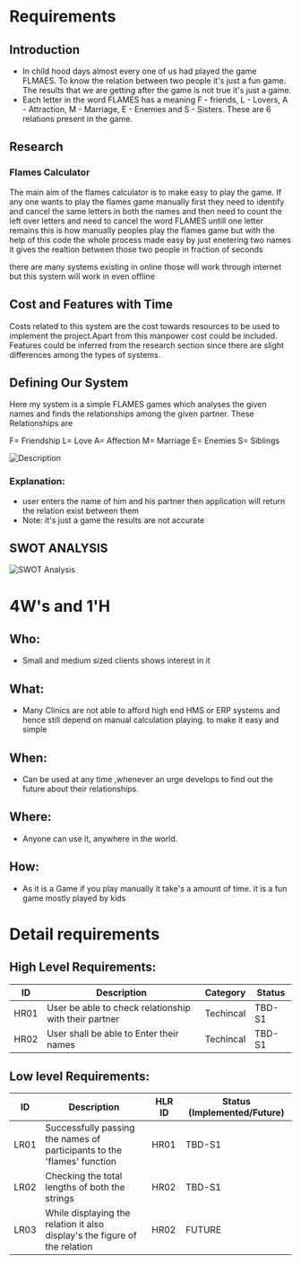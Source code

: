 # Requirements
## Introduction
 * In child hood days almost every one of us had played the game FLMAES. To know the relation between two people it's just a fun game. The results that we are getting after the game is not true it's just a game.
 * Each letter in the word FLAMES has a meaning F - friends, L - Lovers, A - Attraction, M - Marriage, E - Enemies and S - Sisters. These are 6 relations present in the game.

## Research
### Flames Calculator
The main aim of the flames calculator is to make easy to play the game. If any one wants to play the flames game manually first they need to identify and cancel the same letters in both the names and then need to count the left over letters and need to cancel the word FLAMES untill one letter remains this is how manually peoples play the flames game but with the help of this code the whole process made easy by just enetering two names it gives the realtion between those two people in fraction of seconds

there are many systems existing in online those will work through internet but this system will work in even offline

## Cost and Features with Time 
Costs related to this system are the cost towards resources to be used to implement the project.Apart from this manpower cost could be included. Features could be inferred from the research section since there are slight differences among the types of systems.

## Defining Our System
Here my system is a simple FLAMES games which analyses the given names and finds the relationships among the given partner. These Relationships are

F= Friendship
L= Love
A= Affection
M= Marriage
E= Enemies
S= Siblings

![Description](https://github.com/40010753/M1_ProjectType_Goal.git/blob/main/1_Requirements/fl.jpg)
### Explanation:
* user enters the name of him and his partner then application will return the relation exist between them 
* Note: it's just a game the results are not accurate


## SWOT ANALYSIS
![SWOT Analysis](https://github.com/40010753/M1_ProjectType_Goal.git/blob/main/1_Requirements/swot.PNG)

# 4W&#39;s and 1&#39;H

## Who:
* Small and medium sized clients shows interest in it

## What:
* Many Clinics are not able to afford high end HMS or ERP systems and hence still depend on manual calculation playing. to make it easy and simple 
## When:
* Can be used at any time ,whenever an urge develops to find out the future about their relationships.
## Where:
* Anyone can use it, anywhere in the world.

## How:
* As it is a Game if you play manually it take's a amount of time. it is a fun game mostly played by kids 

# Detail requirements
## High Level Requirements: 
| ID | Description | Category | Status | 
| ----- | ----- | ------- | ---------|
| HR01 | User be able to check relationship with their partner | Techincal | TBD-S1 | 
| HR02 | User shall be able to Enter their names | Techincal | TBD-S1 |

##  Low level Requirements:
 
| ID | Description | HLR ID | Status (Implemented/Future) |
| ------ | --------- | ------ | ----- |
| LR01 | Successfully passing the names of participants to the 'flames' function | HR01 | TBD-S1 |
| LR02 | Checking the total lengths of both the strings  | HR02 | TBD-S1 |
| LR03 | While displaying the relation it also display's the figure of the relation | HR02 | FUTURE |

